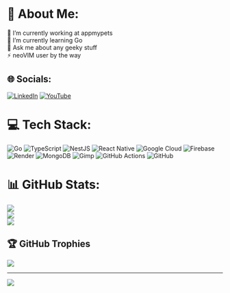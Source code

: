 # 💫 About Me:
🔭 I’m currently working at appmypets<br>🌱 I’m currently learning Go<br>💬 Ask me about any geeky stuff<br>⚡ neoVIM user by the way


## 🌐 Socials:
[![LinkedIn](https://img.shields.io/badge/LinkedIn-%230077B5.svg?logo=linkedin&logoColor=white)](https://linkedin.com/in/miguelmr94) [![YouTube](https://img.shields.io/badge/YouTube-%23FF0000.svg?logo=YouTube&logoColor=white)](https://youtube.com/@zerkley) 

# 💻 Tech Stack:
![Go](https://img.shields.io/badge/go-%2300ADD8.svg?style=for-the-badge&logo=go&logoColor=white) ![TypeScript](https://img.shields.io/badge/typescript-%23007ACC.svg?style=for-the-badge&logo=typescript&logoColor=white) ![NestJS](https://img.shields.io/badge/nestjs-%23E0234E.svg?style=for-the-badge&logo=nestjs&logoColor=white) ![React Native](https://img.shields.io/badge/react_native-%2320232a.svg?style=for-the-badge&logo=react&logoColor=%2361DAFB) ![Google Cloud](https://img.shields.io/badge/GoogleCloud-%234285F4.svg?style=for-the-badge&logo=google-cloud&logoColor=white) ![Firebase](https://img.shields.io/badge/firebase-%23039BE5.svg?style=for-the-badge&logo=firebase) ![Render](https://img.shields.io/badge/Render-%46E3B7.svg?style=for-the-badge&logo=render&logoColor=white) ![MongoDB](https://img.shields.io/badge/MongoDB-%234ea94b.svg?style=for-the-badge&logo=mongodb&logoColor=white) ![Gimp](https://img.shields.io/badge/Gimp-657D8B?style=for-the-badge&logo=gimp&logoColor=FFFFFF) ![GitHub Actions](https://img.shields.io/badge/github%20actions-%232671E5.svg?style=for-the-badge&logo=githubactions&logoColor=white) ![GitHub](https://img.shields.io/badge/github-%23121011.svg?style=for-the-badge&logo=github&logoColor=white)
# 📊 GitHub Stats:
![](https://github-readme-stats.vercel.app/api?username=Zerkley&theme=dark&hide_border=false&include_all_commits=true&count_private=true)<br/>
![](https://nirzak-streak-stats.vercel.app/?user=Zerkley&theme=dark&hide_border=false)<br/>
![](https://github-readme-stats.vercel.app/api/top-langs/?username=Zerkley&theme=dark&hide_border=false&include_all_commits=true&count_private=true&layout=compact)

## 🏆 GitHub Trophies
![](https://github-profile-trophy.vercel.app/?username=Zerkley&theme=dracula&no-frame=false&no-bg=true&margin-w=4)

---
[![](https://visitcount.itsvg.in/api?id=Zerkley&icon=1&color=1)](https://visitcount.itsvg.in)
